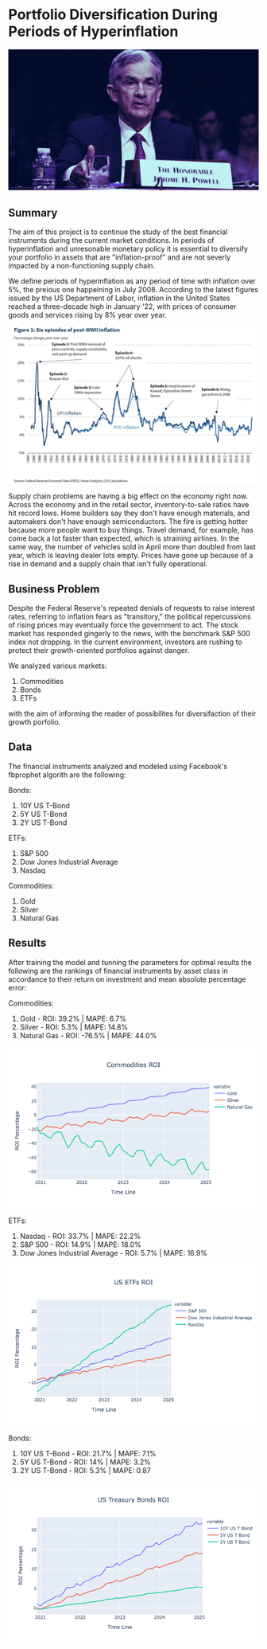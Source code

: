 # Portfolio Diversification During Periods of Hyperinflation

![alt text](jerry.png "Brrr")

## Summary

The aim of this project is to continue the study of the best financial instruments during the current market conditions. In periods of hyperinflation and unresonable monetary policy it is essential to diversify your portfolio in assets that are "inflation-proof" and are not severly impacted by a non-functioning supply chain.

We define periods of hyperinflation as any period of time with inflation over 5%, the preious one happeining in July 2008. According to the latest figures issued by the US Department of Labor, inflation in the United States reached a three-decade high in January '22, with prices of consumer goods and services rising by 8% year over year.

![alt text](white_house.png "Infaltion")

Supply chain problems are having a big effect on the economy right now. Across the economy and in the retail sector, inventory-to-sale ratios have hit record lows. Home builders say they don't have enough materials, and automakers don't have enough semiconductors. The fire is getting hotter because more people want to buy things. Travel demand, for example, has come back a lot faster than expected, which is straining airlines. In the same way, the number of vehicles sold in April more than doubled from last year, which is leaving dealer lots empty. Prices have gone up because of a rise in demand and a supply chain that isn't fully operational.


## Business Problem

Despite the Federal Reserve's repeated denials of requests to raise interest rates, referring to inflation fears as "transitory," the political repercussions of rising prices may eventually force the government to act. The stock market has responded gingerly to the news, with the benchmark S&P 500 index not dropping. In the current environment, investors are rushing to protect their growth-oriented portfolios against danger.

We analyzed various markets:
  1. Commodities
  2. Bonds
  3. ETFs

with the aim of informing the reader of possibilites for diversifaction of their growth porfolio. 


## Data

The financial instruments analyzed and modeled using Facebook's fbprophet algorith are the following:

Bonds:
1. 10Y US T-Bond
2. 5Y US T-Bond
3. 2Y US T-Bond

ETFs:
1. S&P 500
2. Dow Jones Industrial Average
3. Nasdaq

Commodities:
1. Gold
2. Silver
3. Natural Gas

## Results

After training the model and tunning the parameters for optimal results the following are the rankings of financial instruments by asset class in accordance to their return on investment and mean absolute percentage error: 

Commodities:
1. Gold - ROI: 39.2% | MAPE: 6.7%
2. Silver - ROI: 5.3% | MAPE: 14.8%
3. Natural Gas - ROI: -76.5% | MAPE: 44.0%

![alt text](comms.png "comms")

ETFs:
1. Nasdaq - ROI: 33.7% | MAPE: 22.2%
2. S&P 500 - ROI: 14.9% | MAPE: 18.0%
3. Dow Jones Industrial Average - ROI: 5.7% | MAPE: 16.9%

![alt text](etfs.png "Title")

Bonds:
1. 10Y US T-Bond - ROI: 21.7% | MAPE: 7.1%
2. 5Y US T-Bond - ROI: 14% | MAPE: 3.2% 
3. 2Y US T-Bond - ROI: 5.3% | MAPE: 0.87

![alt text](bonds.png "bonods")

